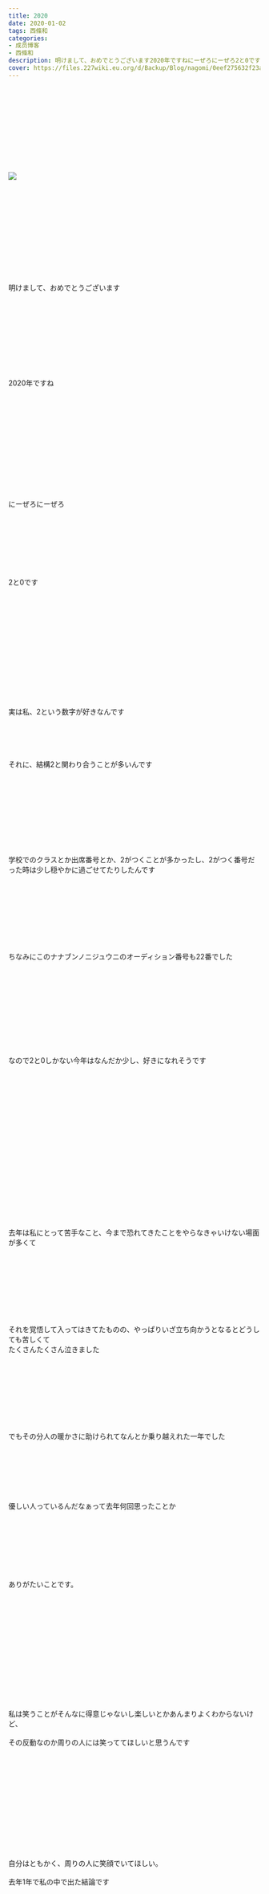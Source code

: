 ```yaml
---
title: 2020
date: 2020-01-02
tags: 西條和
categories: 
- 成员博客
- 西條和
description: 明けまして、おめでとうございます2020年ですねにーぜろにーぜろ2と0です...
cover: https://files.227wiki.eu.org/d/Backup/Blog/nagomi/0eef275632f23a6bf770e63072e09.jpg 
---
```

<div class="blog_detail__main">
<br/>
<br/>
<br/>
<br/>
<br/>
<br/>
<br/>
<br/>
<br/>
<br/>
<img src="https://files.227wiki.eu.org/d/Backup/Blog/nagomi/0eef275632f23a6bf770e63072e09.jpg"><br/>
<br/>
<br/>
<br/>
<br/>
<br/>
<br/>
<br/>
<br/>
<br/>
<br/>
<br/>
<br/>
明けまして、おめでとうございます<br/>
<br/>
<br/>
<br/>
<br/>
<br/>
<br/>
<br/>
<br/>
<br/>
<br/>
2020年ですね<br/>
<br/>
<br/>
<br/>
<br/>
<br/>
<br/>
<br/>
<br/>
<br/>
<br/>
<br/>
<br/>
<br/>
にーぜろにーぜろ<br/>
<br/>
<br/>
<br/>
<br/>
<br/>
<br/>
<br/>
<br/>
2と0です<br/>
<br/>
<br/>
<br/>
<br/>
<br/>
<br/>
<br/>
<br/>
<br/>
<br/>
<br/>
<br/>
<br/>
<br/>
実は私、2という数字が好きなんです<br/>
<br/>
<br/>
<br/>
<br/>
<br/>
それに、結構2と関わり合うことが多いんです<br/>
<br/>
<br/>
<br/>
<br/>
<br/>
<br/>
<br/>
<br/>
<br/>
<br/>
学校でのクラスとか出席番号とか、2がつくことが多かったし、2がつく番号だった時は少し穏やかに過ごせてたりしたんです<br/>
<br/>
<br/>
<br/>
<br/>
<br/>
<br/>
<br/>
<br/>
<br/>
ちなみにこのナナブンノニジュウニのオーディション番号も22番でした<br/>
<br/>
<br/>
<br/>
<br/>
<br/>
<br/>
<br/>
<br/>
<br/>
<br/>
<br/>
なので2と0しかない今年はなんだか少し、好きになれそうです<br/>
<br/>
<br/>
<br/>
<br/>
<br/>
<br/>
<br/>
<br/>
<br/>
<br/>
<br/>
<br/>
<br/>
<br/>
<br/>
<br/>
<br/>
<br/>
<br/>
去年は私にとって苦手なこと、今まで恐れてきたことをやらなきゃいけない場面が多くて<br/>
<br/>
<br/>
<br/>
<br/>
<br/>
<br/>
<br/>
<br/>
<br/>
それを覚悟して入ってはきてたものの、やっぱりいざ立ち向かうとなるとどうしても苦しくて<br/>
たくさんたくさん泣きました<br/>
<br/>
<br/>
<br/>
<br/>
<br/>
<br/>
<br/>
<br/>
<br/>
でもその分人の暖かさに助けられてなんとか乗り越えれた一年でした<br/>
<br/>
<br/>
<br/>
<br/>
<br/>
<br/>
<br/>
優しい人っているんだなぁって去年何回思ったことか<br/>
<br/>
<br/>
<br/>
<br/>
<br/>
<br/>
<br/>
<br/>
ありがたいことです。<br/>
<br/>
<br/>
<br/>
<br/>
<br/>
<br/>
<br/>
<br/>
<br/>
<br/>
<br/>
<br/>
<br/>
<br/>
私は笑うことがそんなに得意じゃないし楽しいとかあんまりよくわからないけど、<br/>
<br/>
その反動なのか周りの人には笑っててほしいと思うんです<br/>
<br/>
<br/>
<br/>
<br/>
<br/>
<br/>
<br/>
<br/>
<br/>
<br/>
<br/>
<br/>
<br/>
自分はともかく、周りの人に笑顔でいてほしい。<br/>
<br/>
去年1年で私の中で出た結論です<br/>
<br/>
<br/>
<br/>
<br/>
<br/>
<br/>
<br/>
<br/>
<br/>
<br/>
<br/>
<br/>
<br/>
<br/>
<br/>
だから、みなさん笑顔でいてください<br/>
<br/>
<br/>
<br/>
<br/>
お願いします…！<br/>
<br/>
<br/>
<br/>
<br/>
<br/>
<br/>
<br/>
<br/>
<br/>
<br/>
<br/>
<br/>
<br/>
<br/>
<br/>
<br/>
<br/>
まあそんな感じで新年を初めて東京でむかえたわけですが<br/>
<br/>
<br/>
<br/>
<br/>
<br/>
<br/>
<br/>
<br/>
<br/>
<br/>
なんだか実感がないです<br/>
<br/>
<br/>
実感がないにもかかわらず、テレビやスマホの中からはおめでたい空気がでてるわけです<br/>
<br/>
<br/>
<br/>
<br/>
<br/>
<br/>
<br/>
<br/>
<br/>
<br/>
<br/>
<br/>
<br/>
今年はそんな空気についていけなくて<br/>
<br/>
<br/>
<br/>
思い出したくないこと、考えちゃいけないことを突きつけてくる脳と<br/>
<br/>
それを考えたくない私の意思が戦いを繰り広げております<br/>
<br/>
<br/>
<br/>
<br/>
<br/>
<br/>
<br/>
<br/>
私の戦い方は、いらない情報を取り寄せないようにスマホを遠ざけることと<br/>
相棒を素直に見る。です。<br/>
<br/>
素直にがポイントです<br/>
<br/>
<br/>
<br/>
<br/>
<br/>
<br/>
<br/>
<br/>
<br/>
<br/>
<br/>
<br/>
<br/>
<br/>
<br/>
<br/>
<br/>
でもなんかだめですね、<br/>
<br/>
<br/>
やっぱりお正月は実家のこたつにいなきゃいけないようです<br/>
<br/>
<br/>
<br/>
<br/>
<br/>
<br/>
<br/>
<br/>
<br/>
<br/>
<br/>
<br/>
<br/>
<br/>
<br/>
<br/>
<br/>
<br/>
<br/>
<br/>
<br/>
みなさんは穏やかなお正月をすごせてますか？<br/>
<br/>
<br/>
<br/>
<br/>
<br/>
<br/>
<br/>
<br/>
<br/>
<br/>
<br/>
実感があってもなくても、おめでたくなくても、2020年になってしまったので頑張るしかないですね<br/>
<br/>
<br/>
<br/>
<br/>
<br/>
<br/>
<br/>
<br/>
<br/>
<br/>
<br/>
<br/>
ちなみに、去年はたくさん人に頼ってばかりだったので<br/>
今年は人に迷惑をかけずに生きる。がモットーです<br/>
<br/>
<br/>
<br/>
<br/>
<br/>
できるかな…<br/>
<br/>
<br/>
<br/>
<br/>
<br/>
<br/>
<br/>
<br/>
<br/>
<br/>
<br/>
<br/>
<br/>
<br/>
<br/>
<br/>
<br/>
<br/>
ともかく、明日は新年初ライブです<br/>
<br/>
<br/>
<br/>
<br/>
<br/>
<br/>
<br/>
<br/>
<br/>
定期公演が終わってしまって次にライブができるのがいつかわからない状態なので一回一回大事にしなきゃですね<br/>
<br/>
<br/>
<br/>
<br/>
<br/>
<br/>
<br/>
<br/>
<br/>
<br/>
<br/>
<br/>
<br/>
<br/>
<br/>
では引き続き、よいお正月を。<br/>
<br/>
<br/>
<br/>
<br/>
<br/>
<br/>
<br/>
<br/>
<br/>
<br/>
<br/>
<br/>
<br/>
<br/>
<br/>
<br/>
<br/>
<br/>
<br/>
<br/>
<br/>
<br/>
<br/>
あっ初詣行ってない。<br/>
<br/>
<br/>
<br/>
<br/>
<br/>
<br/>
<br/>
<br/>
<br/>
<br/>
<br/>
<br/>
<br/>
<br/>
はしまき…<br/>
<br/>
<br/>
<br/>
<br/>
<br/>
<br/>
<br/>
<br/>
<br/>
<br/>
<br/>
<br/>
<br/>
<br/>
<br/>
<br/>
おしまい。
<!--twitter-->

<!--//twitter-->
</img></div>